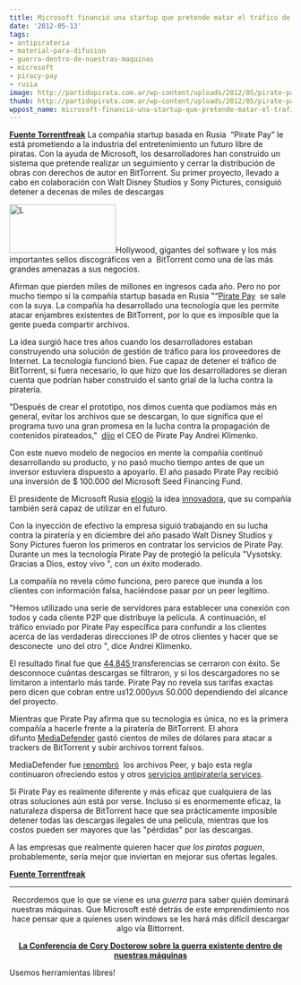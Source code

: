 ```yaml
---
title: Microsoft financió una startup que pretende matar el tráfico de BitTorrent
date: '2012-05-13'
tags:
- antipirateria
- material-para-difusion
- guerra-dentro-de-nuestras-maquinas
- microsoft
- piracy-pay
- rusia
image: http://partidopirata.com.ar/wp-content/uploads/2012/05/pirate-pay.png
thumb: http://partidopirata.com.ar/wp-content/uploads/2012/05/pirate-pay-150x87.png
wppost_name: microsoft-financio-una-startup-que-pretende-matar-el-trafico-de-bittorrent
---
```


<strong><a href="https://torrentfreak.com/microsoft-funded-startup-aims-to-kill-bittorrent-traffic-120513/" target="_blank">Fuente Torrentfreak</a></strong>
La compañia startup basada en Rusia  “Pirate Pay” le está prometiendo a la industria del entretenimiento un futuro libre de piratas. Con la ayuda de Microsoft, los desarrolladores han construido un sistema que pretende realizar un seguimiento y cerrar la distribución de obras con derechos de autor en BitTorrent. Su primer proyecto, llevado a cabo en colaboración con Walt Disney Studios y Sony Pictures, consiguió detener a decenas de miles de descargas

<a href="http://partidopirata.com.ar/wp-content/uploads/2012/05/pirate-pay.png"><img class="alignright size-full wp-image-4425" title="pirate-pay" src="http://partidopirata.com.ar/wp-content/uploads/2012/05/pirate-pay.png" alt="L" width="190" height="87" /></a>Hollywood, gigantes del software y los más importantes sellos discográficos ven a  BitTorrent como una de las más grandes amenazas a sus negocios.

Afirman que pierden miles de millones en ingresos cada año. Pero no por mucho tiempo si la compañía startup basada en Rusia "“<a href="http://www.piratepay.ru/en">Pirate Pay</a>  se sale con la suya. La compañía ha desarrollado una tecnología que les permite atacar enjambres existentes de BitTorrent, por lo que es imposible que la gente pueda compartir archivos.

La idea surgió hace tres años cuando los desarrolladores estaban construyendo una solución de gestión de tráfico para los proveedores de Internet. La tecnología funcionó bien. Fue capaz de detener el tráfico de BitTorrent, si fuera necesario, lo que hizo que los desarrolladores se dieran cuenta que podrían haber construido el santo grial de la lucha contra la piratería.

"Después de crear el prototipo, nos dimos cuenta que podíamos más en general, evitar los archivos que se descargan, lo que significa que el programa tuvo una gran promesa en la lucha contra la propagación de contenidos pirateados,"  <a href="http://rbth.ru/articles/2012/05/10/russian_innovators_pursue_prototype_to_prevent_piracy_15605.html">dijo</a> el CEO de Pirate Pay Andrei Klimenko.

Con este nuevo modelo de negocios en mente la compañía continuó desarrollando su producto, y no pasó mucho tiempo antes de que un inversor estuviera dispuesto a apoyarlo. El año pasado Pirate Pay recibió una inversión de $ 100.000 del Microsoft Seed Financing Fund.

El presidente de Microsoft Rusia <a href="http://msug.vn.ua/Posts/Details/4248">elogió</a> la idea <a href="http://msug.vn.ua/Posts/Details/4248">innovadora</a>, que su compañía también será capaz de utilizar en el futuro.

Con la inyección de efectivo la empresa siguió trabajando en su lucha contra la piratería y en diciembre del año pasado Walt Disney Studios y Sony Pictures fueron los primeros en contratar los servicios de Pirate Pay. Durante un mes la tecnología Pirate Pay de protegió la película "Vysotsky. Gracias a Dios, estoy vivo ", con un éxito moderado.

La compañía no revela cómo funciona, pero parece que inunda a los clientes con información falsa, haciéndose pasar por un peer legítimo.

"Hemos utilizado una serie de servidores para establecer una conexión con todos y cada cliente P2P que distribuye la película. A continuación, el tráfico enviado por Pirate Pay específica para confundir a los clientes acerca de las verdaderas direcciones IP de otros clientes y hacer que se desconecte  uno del otro ", dice Andrei Klimenko.

El resultado final fue que <a href="http://www.piratepay.ru/en/blog/vysotskiy%20-%20press_release">44,845 </a>transferencias se cerraron con éxito. Se desconnoce cuántas descargas se filtraron, y si los descargadores no se limitaron a intentarlo más tarde. Pirate Pay no revela sus tarifas exactas pero dicen que cobran entre u$s 12.000 y u$s 50.000 dependiendo del alcance del proyecto.

Mientras que Pirate Pay afirma que su tecnología es única, no es la primera compañía a hacerle frente a la piratería de BitTorrent. El ahora difunto <a href="http://en.wikipedia.org/wiki/MediaDefender">MediaDefender</a> gastó cientos de miles de dólares para atacar a trackers de BitTorrent y subir archivos torrent falsos.

MediaDefender fue <a href="http://torrentfreak.com/peer-media-mediadefender-and-media-sentry-rebranded-090818/">renombró</a>  los archivos Peer, y bajo esta regla continuaron ofreciendo estos y otros <a href="http://peermediatech.com/services.html">servicios antipiratería services</a>.

Si Pirate Pay es realmente diferente y más eficaz que cualquiera de las otras soluciones aún está por verse. Incluso si es enormemente eficaz, la naturaleza dispersa de BitTorrent hace que sea prácticamente imposible detener todas las descargas ilegales de una película, mientras que los costos pueden ser mayores que las "pérdidas" por las descargas.

A las empresas que realmente quieren hacer <em>que los piratas paguen</em>, probablemente, sería mejor que inviertan en mejorar sus ofertas legales.

<strong><a href="https://torrentfreak.com/microsoft-funded-startup-aims-to-kill-bittorrent-traffic-120513/" target="_blank">Fuente Torrentfreak</a></strong>

<hr />
<p style="text-align: center;">Recordemos que lo que se viene es una <em>guerra</em> para saber quién dominará nuestras máquinas.
Que Microsoft esté detrás de este emprendimiento nos hace pensar que a quienes usen windows se les hará más difícil descargar algo vía Bittorrent.</p>
<p style="text-align: center;"><strong><a href="http://partidopirata.com.ar/2702/cory-doctorow-la-inminente-guerra-en-la-computadora-de-proposito-general">La Conferencia de Cory Doctorow sobre la guerra existente dentro de nuestras máquinas</a></strong></p>
Usemos herramientas libres!
